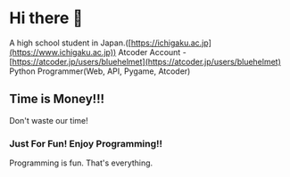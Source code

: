 # Hi there 👋
A high school student in Japan.([https://ichigaku.ac.jp](https://www.ichigaku.ac.jp))
Atcoder Account - [https://atcoder.jp/users/bluehelmet](https://atcoder.jp/users/bluehelmet)
Python Programmer(Web, API, Pygame, Atcoder)

## Time is Money!!!
Don't waste our time!
### Just For Fun! Enjoy Programming!!
Programming is fun.
That's everything.

<!--
**IG-Math/IG-Math** is a ✨ _special_ ✨ repository because its `README.md` (this file) appears on your GitHub profile.

Here are some ideas to get you started:

- 🔭 I’m currently working on ...
- 🌱 I’m currently learning ...
- 👯 I’m looking to collaborate on ...
- 🤔 I’m looking for help with ...
- 💬 Ask me about ...
- 📫 How to reach me: ...
- 😄 Pronouns: ...
- ⚡ Fun fact: ...
-->
